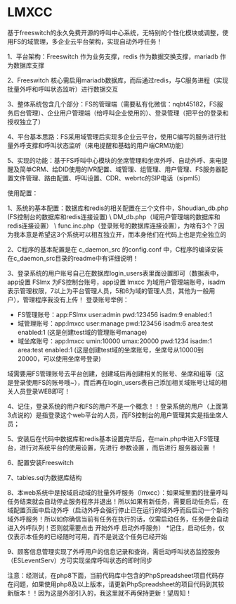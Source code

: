 # LMXCC
基于freeswitch的永久免费开源的呼叫中心系统，无特别的个性化模块或调整，使用FS的域管理，多企业云平台架构，实现自动外呼任务！

1、平台架构：Freeswitch 作为业务支撑，redis 作为数据交换支撑，mariadb 作为数据库支撑

2、Freeswitch 核心需启用mariadb数据库，而后通过redis，与C服务进程（实现批量外呼和呼叫状态监听）进行数据交互

3、整体系统包含几个部分：FS的管理端（需要私有化微信：nqbt45182，FS服务后台管理）、企业用户管理端（给呼叫企业使用的）、登录管理（把平台的登录和授权独立了）

4、平台基本思路：FS采用域管理后实现多企业云平台，使用C编写的服务进行批量外呼支撑和呼叫状态监听（来电提醒和基础的用户端CRM功能）

5、实现的功能：基于FS呼叫中心模块的坐席管理和坐席外呼、自动外呼、来电提醒及简单CRM、给DID使用的IVR配置、域管理、组管理、用户管理、FS服务器配置文件管理、路由配置、呼叫设置、CDR、webrtc的SIP电话（sipml5）

使用配置：

1、系统的基本配置：数据库和redis的相关配置在三个文件中，Shoudian_db.php (FS控制台的数据库和redis连接设置) \ DM_db.php（域用户管理端的数据库和redis连接设置） \ func.inc.php（登录账号的数据库连接设置），为啥有3个？因为我本意是希望这3个系统可以相互独立开，而本身他们在代码上也是完全独立的

2、C程序的基本配置是在 c_daemon_src 的config.conf 中，C程序的编译安装在c_daemon_src目录的readme中有详细说明！

3、登录系统的用户账号自己在数据库login_users表里面设置即可（数据表中，app设置 FSlmx 为FS控制台账号，app设置 lmxcc 为域用户管理端账号，isadm表示管理权限，7以上为平台管理人员，5和6为域的管理人员，其他为一般用户），管理程序我没有上传！
登录账号举例：
* FS管理账号：app:FSlmx user:admin pwd:123456 isadm:9 enabled:1  
* 域管理账号：app:lmxcc user:manage pwd:123456 isadm:6 area:test enabled:1 (这是创建test域的管理账号manage)
* 域坐席账号：app:lmxcc umin:10000 umax:20000 pwd:1234 isadm:1 area:test enabled:1 (这是创建test域的坐席账号，坐席号从10000到20000，可以使用坐席号登录)

域需要用FS管理账号去平台创建，创建域后再创建相关的账号、坐席和组等（这是登录使用FS的账号哦~），而后再在login_users表自己添加相关域账号让域的相关人员登录WEB即可！

4、记住，登录系统的用户和FS的用户不是一个概念！！登录系统的用户（上面第3点说的）是指登录这个web平台的人员，而FS控制台的用户管理其实是指坐席人员；

5、安装后在代码中数据库和redis基本设置完毕后，在main.php中进入FS管理台，进行对系统平台的使用设置，先进行 参数设置 ，而后进行 服务器设置 ！

6、配置安装Freeswitch

7、tables.sql为数据库结构

8、本web系统中是按域启动域的批量外呼服务（lmxcc）：如果域里面的批量呼叫任务结束就会自动停止服务程序并退出！所以如果有新任务，需要启动任务后，在域配置页面中启动外呼（启动外呼会强行停止已在运行的域外呼而后启动一个新的域外呼服务！所以如你确信当前有任务在执行的话，仅需启动任务，任务便会自动进入外呼队列！否则就需要点击 开始外呼 启动外呼服务）
*记住，启动任务，仅仅表示本任务的已经随时可用，而不是说这个任务已经开始

9、顾客信息管理实现了外呼用户的信息记录和查询，需启动呼叫状态监控服务（ESLeventServ）方可实现坐席呼叫状态的即时同步

注意：经测试，在php8下面，当前代码库中包含的PhpSpreadsheet项目代码存在问题，如果使用php8及以上版本，请更新PhpSpreadsheet的项目代码到其较新版本！！因为这是外部引入的，我这里就不再保持更新！望周知！
